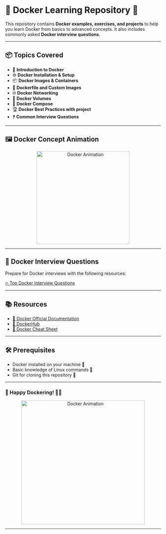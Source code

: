 # 🚀 Docker Learning Repository 🐳

This repository contains **Docker examples, exercises, and projects** to help you learn Docker from basics to advanced concepts. It also includes commonly asked **Docker interview questions**.  

---

## 📦 Topics Covered

- 🐳 **Introduction to Docker**  
- ⚙️ **Docker Installation & Setup**  
- 📦 **Docker Images & Containers**  
- 📝 **Dockerfile and Custom Images**  
- 🌐 **Docker Networking**  
- 💾 **Docker Volumes**  
- 🧩 **Docker Compose**  
- 🏆 **Docker Best Practices with project**  
- ❓ **Common Interview Questions**  

---

## 🖼️ Docker Concept Animation

<div align="center">
  <img src="https://miro.medium.com/v2/resize:fit:1100/format:webp/1*389AL3K_j8-b71PODN_1EA.gif" 
       alt="Docker Animation" 
       height="300"/>
</div>

---

## 📘 Docker Interview Questions

Prepare for Docker interviews with the following resources:  

[🔥 Top Docker Interview Questions](https://www.interviewbit.com/docker-interview-questions/)   

---

## 📚 Resources

- [📖 Docker Official Documentation](https://docs.docker.com/)  
- [🐙 DockerHub](https://hub.docker.com/)  
- [📝 Docker Cheat Sheet](https://dockerlabs.collabnix.com/docker/cheatsheet/)  

---

## 🛠️ Prerequisites

- Docker installed on your machine 🐳  
- Basic knowledge of Linux commands 🐧  
- Git for cloning this repository 🔗  

---

### 🌟 Happy Dockering! 🐳💨

<div align="center"> 
  <img src="https://miro.medium.com/1*QQk-kwU6qwPlIkR_rzxrYQ.gif" alt="Docker Animation" width="400"/>
</div>

---


